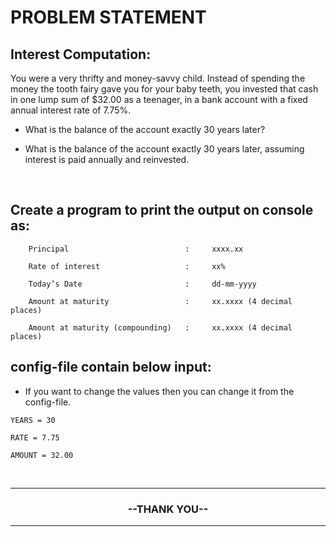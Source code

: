 # PROBLEM STATEMENT 

## Interest Computation:
 
You were a very thrifty and money-savvy child. Instead of spending the money the tooth fairy gave you for your baby teeth, you invested that cash in one lump sum of $32.00 as a teenager, in a bank account with a fixed annual interest rate of 7.75%. 

- What is the balance of the account exactly 30 years later?

- What is the balance of the account exactly 30 years later, assuming interest is paid annually and reinvested.

<br> 

## Create a program to print the output on console as:

```
	Principal                          :     xxxx.xx

	Rate of interest                   :     xx%

	Today’s Date                       :     dd-mm-yyyy

	Amount at maturity                 :     xx.xxxx (4 decimal places)

	Amount at maturity (compounding)   :     xx.xxxx (4 decimal places)

```

## config-file contain below input:
- If you want to change the values then you can change it from the config-file.

```
YEARS = 30

RATE = 7.75

AMOUNT = 32.00
```

<br>
<hr>
	<h3 align = "center" >--THANK YOU--</h3>
<hr>
